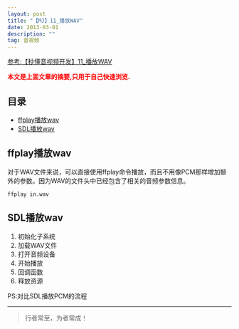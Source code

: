 ```yaml
---
layout: post
title: "【MJ】11_播放WAV"
date: 2013-03-01
description: ""
tag: 音视频
---
```



[参考:【秒懂音视频开发】11_播放WAV](https://www.cnblogs.com/mjios/p/14582322.html)

<span style="font-weight:bold;color:red;">本文是上面文章的摘要,只用于自己快速浏览.</span>


## 目录

* [ffplay播放wav](#content1)
* [SDL播放wav](#content1)





<!-- ************************************************ -->
## <a id="content1"></a>ffplay播放wav

对于WAV文件来说，可以直接使用ffplay命令播放，而且不用像PCM那样增加额外的参数。因为WAV的文件头中已经包含了相关的音频参数信息。

```
ffplay in.wav
```



<!-- ************************************************ -->
## <a id="content2"></a>SDL播放wav


1. 初始化子系统
2. 加载WAV文件
3. 打开音频设备
4. 开始播放
5. 回调函数
6. 释放资源

PS:对比SDL播放PCM的流程 

----------
>  行者常至，为者常成！


